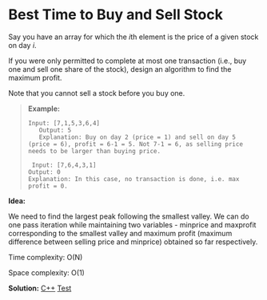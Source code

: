 # Best Time to Buy and Sell Stock

Say you have an array for which the *i*th element is the price of a given stock on day *i*.

If you were only permitted to complete at most one transaction (i.e., buy one and sell one share of the stock), design an algorithm to find the maximum profit.

Note that you cannot sell a stock before you buy one.

> **Example:**
>
> ```
> Input: [7,1,5,3,6,4]
>    Output: 5
>    Explanation: Buy on day 2 (price = 1) and sell on day 5 (price = 6), profit = 6-1 = 5. Not 7-1 = 6, as selling price needs to be larger than buying price.
>   
>  Input: [7,6,4,3,1]
> Output: 0
> Explanation: In this case, no transaction is done, i.e. max profit = 0.
> ```



**Idea:** 

We need to find the largest peak following the smallest valley. We can do one pass iteration while maintaining two variables - minprice and maxprofit corresponding to the smallest valley and maximum profit (maximum difference between selling price and minprice) obtained so far respectively.



Time complexity: O(N)

Space complexity: O(1)



**Solution:** [C++](./solution.h)	[Test](./Test.cpp)